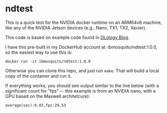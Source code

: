 # ndtest

This is a quick test for the NVIDIA docker runtime on an ARM64v8 machine, like any of the NVIDIA Jetson devices (e.g., Nano, TX1, TX2, Xavier).

This code is based on example code found in [DLology Blog](https://www.dlology.com/blog/how-to-run-keras-model-on-jetson-nano-in-nvidia-docker-container/).

I have this pre-built in my DockerHub account at: ibmosquito/ndtest:1.0.0, so the easiest way to use this is:
```
docker run -it ibmosquito/ndtest:1.0.0
```

Otherwise you can clone this repo, and just run `make`. That will build a local copy of the container and run it.

If everything works, you should see output similar to the line below (with a significant count for "fps" -- this example is from an NVIDIA nano, with a GPU based on the Maxwell architetcure):
```
average(sec):0.03,fps:29.53
```
